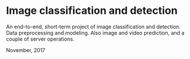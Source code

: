 # Image classification and detection


An end-to-end, short-term project of image classification and detection. 
Data preprocessing and modeling. Also image and video prediction, and a couple of server operations.

November, 2017
